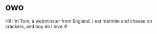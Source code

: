 # owo

Hi! I'm Tom, a webminster from England. I eat marmite and cheese on crackers, and boy do I love it!
